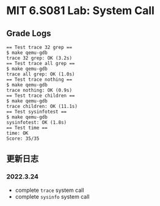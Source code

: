 # MIT 6.S081 Lab: System Call

## Grade Logs
```
== Test trace 32 grep == 
$ make qemu-gdb
trace 32 grep: OK (3.2s) 
== Test trace all grep == 
$ make qemu-gdb
trace all grep: OK (1.0s) 
== Test trace nothing == 
$ make qemu-gdb
trace nothing: OK (0.9s) 
== Test trace children == 
$ make qemu-gdb
trace children: OK (11.1s) 
== Test sysinfotest == 
$ make qemu-gdb
sysinfotest: OK (1.8s) 
== Test time == 
time: OK 
Score: 35/35
```
## 更新日志
### 2022.3.24
- complete `trace` system call
- complete `sysinfo` system call

